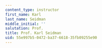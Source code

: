```yaml
---
content_type: instructor
first_name: Karl
last_name: Seidman
middle_initial: ''
salutation: Prof.
title: Prof. Karl Seidman
uid: 55e997b5-0472-ba37-6618-35fb09255e90
---
```

